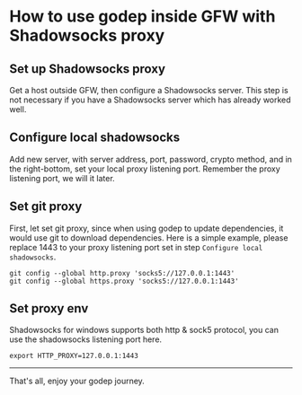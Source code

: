# How to use godep inside GFW with Shadowsocks proxy

## Set up Shadowsocks proxy 
Get a host outside GFW, then configure a Shadowsocks server. 
This step is not necessary if you have a Shadowsocks server which has already worked well. 

## Configure local shadowsocks 
Add new server, with server address, port, password, crypto method, and in the right-bottom, set your local proxy listening port. 
Remember the proxy listening port, we will it later. 

## Set git proxy 
First, let set git proxy, since when using godep to update dependencies, it would use git to download dependencies. 
Here is a simple example, please replace 1443 to your proxy listening port set in step `Configure local shadowsocks`.

```
git config --global http.proxy 'socks5://127.0.0.1:1443'
git config --global https.proxy 'socks5://127.0.0.1:1443'
```
## Set proxy env
Shadowsocks for windows supports both http & sock5 protocol, you can use the shadowsocks listening port here. 
```
export HTTP_PROXY=127.0.0.1:1443
```
---

That's all, enjoy your godep journey. 

